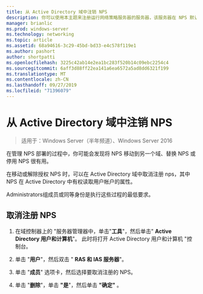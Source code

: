 ```yaml
---
title: 从 Active Directory 域中注销 NPS
description: 你可以使用本主题来注册运行网络策略服务器的服务器，该服务器在 NPS 默认域或另一个域中的 Windows Server 2016 中运行。
manager: brianlic
ms.prod: windows-server
ms.technology: networking
ms.topic: article
ms.assetid: 68a94616-3c29-45bd-bd33-e4c578f119e1
ms.author: pashort
author: shortpatti
ms.openlocfilehash: 3225c42ab14e2ea1bc283f520b14c09ebc2254c4
ms.sourcegitcommit: 6aff3d88ff22ea141a6ea6572a5ad8dd6321f199
ms.translationtype: MT
ms.contentlocale: zh-CN
ms.lasthandoff: 09/27/2019
ms.locfileid: "71396079"
---
```

# <a name="unregister-an-nps-from-an-active-directory-domain"></a>从 Active Directory 域中注销 NPS

>适用于：Windows Server（半年频道）、Windows Server 2016

在管理 NPS 部署的过程中，你可能会发现将 NPS 移动到另一个域、替换 NPS 或停用 NPS 很有用。 

在移动或解除授权 NPS 时，可以在 Active Directory 域中取消注册 nps，其中 NPS 在 Active Directory 中有权读取用户帐户的属性。

Administrators组成员或同等身份是执行这些过程的最低要求。

## <a name="to-unregister-an-nps"></a>取消注册 NPS

1. 在域控制器上的 "服务器管理器中，单击"**工具**"，然后单击" **Active Directory 用户和计算机**"。 此时将打开 Active Directory 用户和计算机 "控制台。

2. 单击 "**用户**"，然后双击 " **RAS 和 IAS 服务器**"。

3. 单击 "**成员**" 选项卡，然后选择要取消注册的 NPS。

4. 单击 "**删除**"，单击 **"是**"，然后单击 **"确定"** 。

